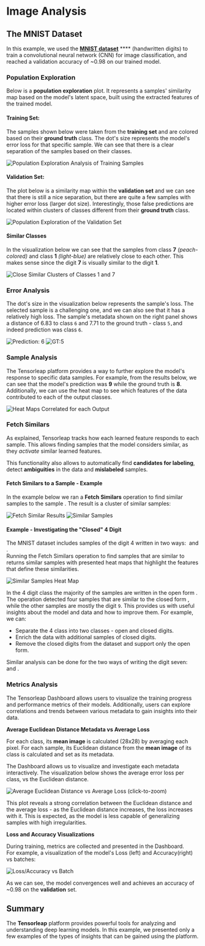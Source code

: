 # Image Analysis

## The MNIST Dataset

In this example, we used the [**MNIST dataset**](http://yann.lecun.com/exdb/mnist/) **** (handwritten digits) to train a convolutional neural network (CNN) for image classification, and reached a validation accuracy of \~0.98 on our trained model.

### Population Exploration <a href="#population-exploration" id="population-exploration"></a>

Below is a **population exploration** plot. It represents a samples' similarity map based on the model's latent space, built using the extracted features of the trained model.

#### Training Set:

The samples shown below were taken from the **training set** and are colored based on their **ground truth** class. The dot's size represents the model's error loss for that specific sample. We can see that there is a clear separation of the samples based on their classes.

![Population Exploration Analysis of Training Samples](<../.gitbook/assets/image (32).png>)

#### Validation Set:

The plot below is a similarity map within the **validation set** and we can see that there is still a nice separation, but there are quite a few samples with higher error loss (larger dot size). Interestingly, those false predictions are located within clusters of classes different from their **ground truth** class.

![Population Exploration of the Validation Set](<../.gitbook/assets/image (19) (1).png>)

#### Similar Classes

In the visualization below we can see that the samples from class **7** _(peach-colored)_ and class **1** _(light-blue)_ are relatively close to each other. This makes sense since the digit **7** is visually similar to the digit **1**.

![Close Similar Clusters of Classes 1 and 7](../.gitbook/assets/mnist-similar-classes-2.gif)

### Error Analysis <a href="#error-analysis" id="error-analysis"></a>

The dot's size in the visualization below represents the sample's loss. The selected sample is a challenging one, and we can also see that it has a relatively high loss. The sample's metadata shown on the right panel shows a distance of 6.83 to class `6` and 7.71 to the ground truth - class `5,`and indeed prediction was class `6`.

![Prediction: 6](../.gitbook/assets/img\_3.png) ![GT:5](../.gitbook/assets/img\_4.png)

### Sample Analysis <a href="#sample-analysis" id="sample-analysis"></a>

The Tensorleap platform provides a way to further explore the model's response to specific data samples. For example, from the results below, we can see that the model's prediction was **9** while the ground truth is **8**. Additionally, we can use the heat map to see which features of the data contributed to each of the output classes.

![Heat Maps Correlated for each Output](../.gitbook/assets/mnist-sample-analysis.gif)

### Fetch Similars <a href="#fetch-similars" id="fetch-similars"></a>

As explained, Tensorleap tracks how each learned feature responds to each sample. This allows finding samples that the model considers similar, as they _activate_ similar learned features.

This functionality also allows to automatically find **candidates for labeling**, detect **ambiguities** in the data and **mislabeled** samples.&#x20;

#### Fetch Similars to a Sample - Example

In the example below we ran a **Fetch Similars** operation to find similar samples to the sample <img src="../.gitbook/assets/image (26) (1).png" alt="" data-size="line">. The result is a cluster of similar samples:

![Fetch Similar Results](<../.gitbook/assets/image (16) (2).png>) ![Similar Samples](<../.gitbook/assets/image (13) (1) (1) (1) (1) (1) (1).png>)

#### Example - Investigating the "Closed" 4 Digit

The MNIST dataset includes samples of the digit 4 written in two ways: <img src="../.gitbook/assets/image (7) (1) (1).png" alt="" data-size="line"> and <img src="../.gitbook/assets/image (17) (1) (1) (1) (1) (1) (1).png" alt="" data-size="line">. \
Running the Fetch Similars operation to find samples that are similar to <img src="../.gitbook/assets/image (7) (1) (1).png" alt="" data-size="line"> returns similar samples with presented heat maps that highlight the features that define these similarities.

![Similar Samples Heat Map](<../.gitbook/assets/image (20) (1) (1) (1) (1) (1).png>)

In the 4 digit class the majority of the samples are written in the open form <img src="../.gitbook/assets/image (17) (1) (1) (1) (1) (1) (1).png" alt="" data-size="line">. The operation detected four samples that are similar to the closed form <img src="../.gitbook/assets/image (7) (1) (1).png" alt="" data-size="line">, while the other samples are mostly the digit `9`. This provides us with useful insights about the model and data and how to improve them. For example, we can:

* Separate the 4 class into two classes - open and closed digits.
* Enrich the data with additional samples of closed digits.
* Remove the closed digits from the dataset and support only the open form.

Similar analysis can be done for the two ways of writing the digit seven: <img src="../.gitbook/assets/image (27) (1) (1) (1) (1) (1).png" alt="" data-size="line"> and <img src="../.gitbook/assets/image (23) (2) (1).png" alt="" data-size="line">.&#x20;

### Metrics Analysis <a href="#results-analysis" id="results-analysis"></a>

The Tensorleap Dashboard allows users to visualize the training progress and performance metrics of their models. Additionally, users can explore correlations and trends between various metadata to gain insights into their data.

**Average Euclidean Distance Metadata vs Average Loss**

For each class, its **mean image** is calculated (28x28) by averaging each pixel. For each sample, its Euclidean distance from the **mean image** of its class is calculated and set as its metadata.

The Dashboard allows us to visualize and investigate each metadata interactively. The visualization below shows the average error loss per class, vs the Euclidean distance.

![Average Euclidean Distance vs Average Loss (click-to-zoom)](<../.gitbook/assets/image (25).png>)

This plot reveals a strong correlation between the Euclidean distance and the average loss - as the Euclidean distance increases, the loss increases with it. This is expected, as the model is less capable of generalizing samples with high irregularities.

**Loss and Accuracy Visualizations**

During training, metrics are collected and presented in the Dashboard.\
For example, a visualization of the model's Loss (left) and Accuracy(right) vs batches:

![Loss/Accuracy vs Batch](<../.gitbook/assets/image (27) (1).png>)

As we can see, the model convergences well and achieves an accuracy of \~0.98 on the **validation** set.

## Summary

The **Tensorleap** platform provides powerful tools for analyzing and understanding deep learning models. In this example, we presented only a few examples of the types of insights that can be gained using the platform.&#x20;

